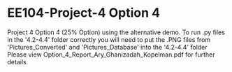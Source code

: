 # EE104-Project-4 Option 4
Project 4 Option 4 (25% Option) using the alternative demo. 
To run .py files in the '4.2-4.4' folder correctly you will need to put the .PNG files from 'Pictures_Converted' and 'Pictures_Database' into the '4.2-4.4' folder 
Please view Option_4_Report_Ary_Ghanizadah_Kopelman.pdf for further details
